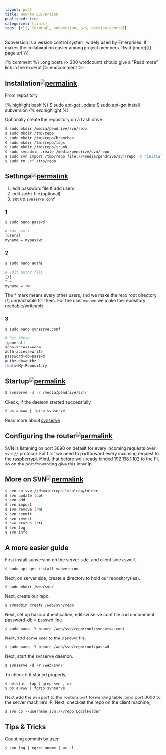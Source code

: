 ```yaml
---
layout: post
title: How-to Subversion
published: true
categories: [linux]
tags: [cli, terminal, subversion, svn, version-control]
---
```


Subversion is a version control system, widely used by Enterprises. It makes the collaboration easier among project members. Read [more]({{ page.url }})

{% comment %}
Long posts (> 300 wordcount) should give a "Read more" link in the excerpt
{% endcomment %}

## Installation[![permalink](/assets/permalink.png)]({{page.url}}#installation)

From repository

{% highlight bash %}
$ sudo apt-get update
$ sudo apt-get install subversion
{% endhighlight %}

Optionally create the repository on a flash drive

```bash
$ sudo mkdir /media/pendrive/svn/repo
$ sudo mkdir /tmp/repo
$ sudo mkdir /tmp/repo/branches
$ sudo mkdir /tmp/repo/tags
$ sudo mkdir /tmp/repo/trunk
$ sudo svnadmin create /media/pendrive/svn/repo
$ sudo svn import /tmp/repo file:///media/pendrive/svn/repo -m "initial import"
$ sudo rm -rf /tmp/repo
```

## Settings[![permalink](/assets/permalink.png)]({{page.url}}#settings)

1. edit password file & add users
2. edit `authz` file (optional)
3. set up `svnserve.conf`

### 1

```bash
$ sudo nano passwd

# add users
[users]
myname = mypasswd
```

### 2

```bash
$ sudo nano authz

# Edit authz file
[/]
* =
myname = rw
```

The * mark means every other users, and we make the repo root directory (/) unreachable for them. For the user `myname` we make the repository readable/writeable.

### 3

```bash
$ sudo nano svnserve.conf

# Set these
[general]
anon-access=none
auth-access=write
password-db=passwd
authz-db=authz
realm=My Repository
```

## Startup[![permalink](/assets/permalink.png)]({{page.url}}#startup)

```bash
$ svnserve -d -r /media/pendrive/svn/
```

Ckeck, if the daemon started successfully

```bash
$ ps auxww | fgrep svnserve
```

Read more about [svnserve](https://href.li/?http://svnbook.red-bean.com/en/1.6/svn.serverconfig.svnserve.html)

## Configuring the router[![permalink](/assets/permalink.png)]({{page.url}}#configuring-the-router)

SVN is listening on port 3690 on default for every incoming requests over `svn://` protocol. But first we need to portforward every incoming request to the raspberrypi. Mind, that before we already binded 192.168.1.102 to the PI, so on the port forwarding give this inner ip.

## More on SVN[![permalink](/assets/permalink.png)]({{page.url}}#more-on-svn)

```bash
$ svn co svn://domain/repo localcopyfolder
$ svn update (up)
$ svn add
$ svn import
$ svn remove (rm)
$ svn commit
$ svn revert
$ svn status (st)
$ svn log
$ svn info
``` 

## A more easier guide

First install subversion on the server side, and client side aswell.
    
    $ sudo apt-get install subversion

Next, on server side, create a directory to hold our repository(ies).

    $ sudo mkdir /web/svn/

Next, create our repo.

    $ svnadmin create /web/svn/repo

Next, set up basic authentication, edit svnserve.conf file and uncomment password-db = passwd line.

    $ sudo nano -Y nanorc /web/svn/repo/conf/svnserve.conf

Next, add some user to the passwd file.

    $ sudo nano -Y nanorc /web/svn/repo/conf/passwd

Next, start the svnserve daemon.

    $ svnserve -d -r /web/svn/

To check if it started properly,
    
    $ netstat -tap | grep svn , or
    $ ps auxww | fgrep svnserve

Next add the svn port to the routers port forwarding table. bind port 3690 to the server machine’s IP.
Next, checkout the repo on the client machine,

    $ svn co --username svn:///repo LocalFolder

## Tips & Tricks

Counting commits by user

    $ svn log | egrep uname | wc -l

